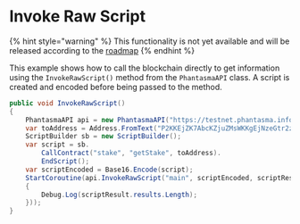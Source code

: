 # Invoke Raw Script

{% hint style="warning" %}
This functionality is not yet available and will be released according to the [roadmap](https://phantasma.info/blockchain#roadmap)
{% endhint %}

This example shows how to call the blockchain directly to get information using the `InvokeRawScript()` method from the `PhantasmaAPI` class. A script is created and encoded before being passed to the method.

```csharp
public void InvokeRawScript()
{
    PhantasmaAPI api = new PhantasmaAPI("https://testnet.phantasma.info/rpc");
    var toAddress = Address.FromText("P2KKEjZK7AbcKZjuZMsWKKgEjNzeGtr2zBiV7qYJHxNXvUa");
    ScriptBuilder sb = new ScriptBuilder();
    var script = sb.
        CallContract("stake", "getStake", toAddress).
        EndScript();
    var scriptEncoded = Base16.Encode(script);
    StartCoroutine(api.InvokeRawScript("main", scriptEncoded, scriptResult =>
    {
        Debug.Log(scriptResult.results.Length);
    }));
}
```
